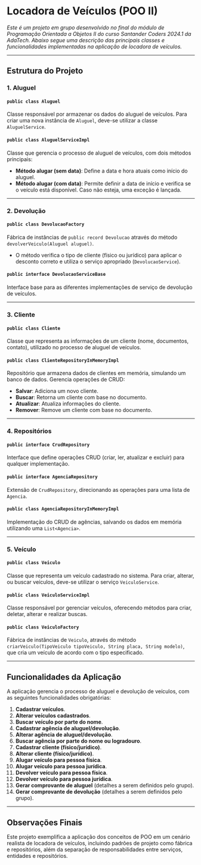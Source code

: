# Locadora de Veículos (POO II)

_Este é um projeto em grupo desenvolvido no final do módulo de Programação Orientada a Objetos II do curso Santander Coders 2024.1 da AdaTech. Abaixo segue uma descrição das principais classes e funcionalidades implementadas na aplicação de locadora de veículos._

---

## Estrutura do Projeto

### 1. Aluguel

#### `public class Aluguel`
Classe responsável por armazenar os dados do aluguel de veículos. Para criar uma nova instância de `Aluguel`, deve-se utilizar a classe `AluguelService`.

#### `public class AluguelServiceImpl`
Classe que gerencia o processo de aluguel de veículos, com dois métodos principais:

- **Método alugar (sem data)**: Define a data e hora atuais como início do aluguel.
- **Método alugar (com data)**: Permite definir a data de início e verifica se o veículo está disponível. Caso não esteja, uma exceção é lançada.

---

### 2. Devolução

#### `public class DevolucaoFactory`
Fábrica de instâncias de `public record Devolucao` através do método `devolverVeiculo(Aluguel aluguel)`.

- O método verifica o tipo de cliente (físico ou jurídico) para aplicar o desconto correto e utiliza o serviço apropriado (`DevolucaoService`).

#### `public interface DevolucaoServiceBase`
Interface base para as diferentes implementações de serviço de devolução de veículos.

---

### 3. Cliente

#### `public class Cliente`
Classe que representa as informações de um cliente (nome, documentos, contato), utilizado no processo de aluguel de veículos.

#### `public class ClienteRepositoryInMemoryImpl`
Repositório que armazena dados de clientes em memória, simulando um banco de dados. Gerencia operações de CRUD:

- **Salvar**: Adiciona um novo cliente.
- **Buscar**: Retorna um cliente com base no documento.
- **Atualizar**: Atualiza informações do cliente.
- **Remover**: Remove um cliente com base no documento.

---

### 4. Repositórios

#### `public interface CrudRepository`
Interface que define operações CRUD (criar, ler, atualizar e excluir) para qualquer implementação.

#### `public interface AgenciaRepository`
Extensão de `CrudRepository`, direcionando as operações para uma lista de `Agencia`.

#### `public class AgenciaRepositoryInMemoryImpl`
Implementação do CRUD de agências, salvando os dados em memória utilizando uma `List<Agencia>`.

---

### 5. Veículo

#### `public class Veiculo`
Classe que representa um veículo cadastrado no sistema. Para criar, alterar, ou buscar veículos, deve-se utilizar o serviço `VeiculoService`.

#### `public class VeiculoServiceImpl`
Classe responsável por gerenciar veículos, oferecendo métodos para criar, deletar, alterar e realizar buscas.

#### `public class VeiculoFactory`
Fábrica de instâncias de `Veiculo`, através do método `criarVeiculo(TipoVeiculo tipoVeiculo, String placa, String modelo)`, que cria um veículo de acordo com o tipo especificado.

---

## Funcionalidades da Aplicação

A aplicação gerencia o processo de aluguel e devolução de veículos, com as seguintes funcionalidades obrigatórias:

1. **Cadastrar veículos**.
2. **Alterar veículos cadastrados**.
3. **Buscar veículo por parte do nome**.
4. **Cadastrar agência de aluguel/devolução**.
5. **Alterar agência de aluguel/devolução**.
6. **Buscar agência por parte do nome ou logradouro**.
7. **Cadastrar cliente (físico/jurídico)**.
8. **Alterar cliente (físico/jurídico)**.
9. **Alugar veículo para pessoa física**.
10. **Alugar veículo para pessoa jurídica**.
11. **Devolver veículo para pessoa física**.
12. **Devolver veículo para pessoa jurídica**.
13. **Gerar comprovante de aluguel** (detalhes a serem definidos pelo grupo).
14. **Gerar comprovante de devolução** (detalhes a serem definidos pelo grupo).

---

## Observações Finais

Este projeto exemplifica a aplicação dos conceitos de POO em um cenário realista de locadora de veículos, incluindo padrões de projeto como fábrica e repositórios, além da separação de responsabilidades entre serviços, entidades e repositórios.
